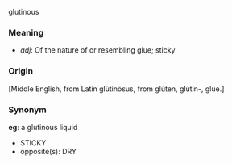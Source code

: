 glutinous
### Meaning
+ _adj_: Of the nature of or resembling glue; sticky

### Origin

[Middle English, from Latin glūtinōsus, from glūten, glūtin-, glue.]

### Synonym

__eg__: a glutinous liquid

+ STICKY
+ opposite(s): DRY


